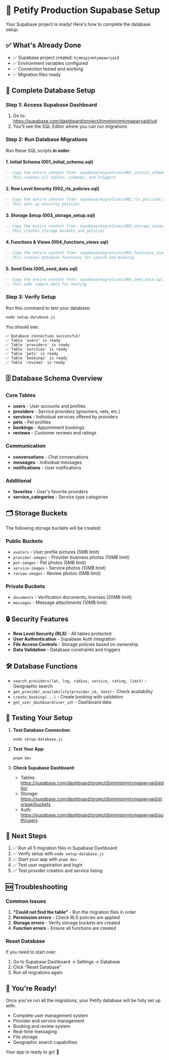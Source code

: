 # 🚀 Petify Production Supabase Setup

Your Supabase project is ready! Here's how to complete the database setup.

## ✅ What's Already Done

- ✅ Supabase project created: `bjmmipjnmtymaawryaid`
- ✅ Environment variables configured
- ✅ Connection tested and working
- ✅ Migration files ready

## 🔧 Complete Database Setup

### Step 1: Access Supabase Dashboard

1. Go to: https://supabase.com/dashboard/project/bjmmipjnmtymaawryaid/sql
2. You'll see the SQL Editor where you can run migrations

### Step 2: Run Database Migrations

Run these SQL scripts **in order**:

#### 1. Initial Schema (001_initial_schema.sql)

```sql
-- Copy the entire content from: supabase/migrations/001_initial_schema.sql
-- This creates all tables, indexes, and triggers
```

#### 2. Row Level Security (002_rls_policies.sql)

```sql
-- Copy the entire content from: supabase/migrations/002_rls_policies.sql
-- This sets up security policies
```

#### 3. Storage Setup (003_storage_setup.sql)

```sql
-- Copy the entire content from: supabase/migrations/003_storage_setup.sql
-- This creates storage buckets and policies
```

#### 4. Functions & Views (004_functions_views.sql)

```sql
-- Copy the entire content from: supabase/migrations/004_functions_views.sql
-- This creates database functions for search and booking
```

#### 5. Seed Data (005_seed_data.sql)

```sql
-- Copy the entire content from: supabase/migrations/005_seed_data.sql
-- This adds sample data for testing
```

### Step 3: Verify Setup

Run this command to test your database:

```bash
node setup-database.js
```

You should see:

```
✅ Database connection successful!
✅ Table 'users' is ready
✅ Table 'providers' is ready
✅ Table 'services' is ready
✅ Table 'pets' is ready
✅ Table 'bookings' is ready
✅ Table 'reviews' is ready
```

## 🗄️ Database Schema Overview

### Core Tables

- **users** - User accounts and profiles
- **providers** - Service providers (groomers, vets, etc.)
- **services** - Individual services offered by providers
- **pets** - Pet profiles
- **bookings** - Appointment bookings
- **reviews** - Customer reviews and ratings

### Communication

- **conversations** - Chat conversations
- **messages** - Individual messages
- **notifications** - User notifications

### Additional

- **favorites** - User's favorite providers
- **service_categories** - Service type categories

## 🗂️ Storage Buckets

The following storage buckets will be created:

### Public Buckets

- `avatars` - User profile pictures (5MB limit)
- `provider-images` - Provider business photos (10MB limit)
- `pet-images` - Pet photos (5MB limit)
- `service-images` - Service photos (10MB limit)
- `review-images` - Review photos (5MB limit)

### Private Buckets

- `documents` - Verification documents, licenses (20MB limit)
- `messages` - Message attachments (10MB limit)

## 🔒 Security Features

- **Row Level Security (RLS)** - All tables protected
- **User Authentication** - Supabase Auth integration
- **File Access Controls** - Storage policies based on ownership
- **Data Validation** - Database constraints and triggers

## 🛠️ Database Functions

- `search_providers(lat, lng, radius, service, rating, limit)` - Geographic
  search
- `get_provider_availability(provider_id, date)` - Check availability
- `create_booking(...)` - Create booking with validation
- `get_user_dashboard(user_id)` - Dashboard data

## 🧪 Testing Your Setup

1. **Test Database Connection**:
   ```bash
   node setup-database.js
   ```

2. **Test Your App**:
   ```bash
   pnpm dev
   ```

3. **Check Supabase Dashboard**:
   - Tables: https://supabase.com/dashboard/project/bjmmipjnmtymaawryaid/editor
   - Storage:
     https://supabase.com/dashboard/project/bjmmipjnmtymaawryaid/storage/buckets
   - Auth:
     https://supabase.com/dashboard/project/bjmmipjnmtymaawryaid/auth/users

## 🎯 Next Steps

1. ✅ Run all 5 migration files in Supabase Dashboard
2. ✅ Verify setup with `node setup-database.js`
3. ✅ Start your app with `pnpm dev`
4. ✅ Test user registration and login
5. ✅ Test provider creation and service listing

## 🆘 Troubleshooting

### Common Issues

1. **"Could not find the table"** - Run the migration files in order
2. **Permission errors** - Check RLS policies are applied
3. **Storage errors** - Verify storage buckets are created
4. **Function errors** - Ensure all functions are created

### Reset Database

If you need to start over:

1. Go to Supabase Dashboard → Settings → Database
2. Click "Reset Database"
3. Run all migrations again

## 🎉 You're Ready!

Once you've run all the migrations, your Petify database will be fully set up
with:

- Complete user management system
- Provider and service management
- Booking and review system
- Real-time messaging
- File storage
- Geographic search capabilities

Your app is ready to go! 🚀
